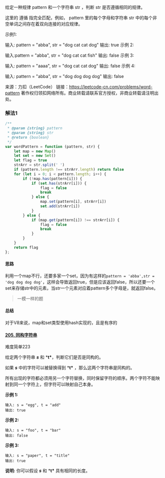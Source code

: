 给定一种规律 pattern 和一个字符串 str ，判断 str 是否遵循相同的规律。

这里的 遵循 指完全匹配，例如， pattern 里的每个字母和字符串 str 中的每个非空单词之间存在着双向连接的对应规律。

示例1:

输入: pattern = "abba", str = "dog cat cat dog"
输出: true
示例 2:

输入:pattern = "abba", str = "dog cat cat fish"
输出: false
示例 3:

输入: pattern = "aaaa", str = "dog cat cat dog"
输出: false
示例 4:

输入: pattern = "abba", str = "dog dog dog dog"
输出: false

来源：力扣（LeetCode）
链接：https://leetcode-cn.com/problems/word-pattern
著作权归领扣网络所有。商业转载请联系官方授权，非商业转载请注明出处。

### 解法1

```js
/**
 * @param {string} pattern
 * @param {string} str
 * @return {boolean}
 */
var wordPattern = function (pattern, str) {
    let map = new Map()
    let set = new Set()
    let flag = true
    strArr = str.split(' ')
    if (pattern.length !== strArr.length) return false
    for (let i = 0; i < pattern.length; i++) {
        if (!map.has(pattern[i])) {
            if (set.has(strArr[i])) {
                flag = false
                break
            } else {
                map.set(pattern[i], strArr[i])
                set.add(strArr[i])
            }
        } else {
            if (map.get(pattern[i]) !== strArr[i]) {
                flag = false
                break
            }
        }
    }
    return flag
};
```

#### 思路

利用一个map不行，还要多家一个set，因为有这样的`pattern = 'abba',str = 'dog dog dog dog'`，这样会导致返回true，但是应该返回false，所以还要一个set来存储str中的元素，当str一个元素对应着pattern多个字母是，就返回false。

>  一模一样的题

#### 总结

对于V8来说，map和set类型使用hash实现的，且是有序的

#### [205. 同构字符串](https://leetcode-cn.com/problems/isomorphic-strings/)

难度简单223

给定两个字符串 ***s*** 和 ***t\***，判断它们是否是同构的。

如果 ***s*** 中的字符可以被替换得到 ***t\*** ，那么这两个字符串是同构的。

所有出现的字符都必须用另一个字符替换，同时保留字符的顺序。两个字符不能映射到同一个字符上，但字符可以映射自己本身。

**示例 1:**

```
输入: s = "egg", t = "add"
输出: true
```

**示例 2:**

```
输入: s = "foo", t = "bar"
输出: false
```

**示例 3:**

```
输入: s = "paper", t = "title"
输出: true
```

**说明:**
你可以假设 ***s*** 和 ***t\*** 具有相同的长度。

